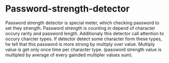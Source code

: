 # Password-strength-detector
Password strength detector is special meter, which checking password to set they strength. Password strength is counting in depend of character occury rarity and password length.  Additionaly this detector call attention to occury charcter types. If detector detect some character form these types, he tell that this password is more strong by multiply over value. Multiply value is get only once time per character type. (password strength value is multipled by average of every gainded multipler values sum).
